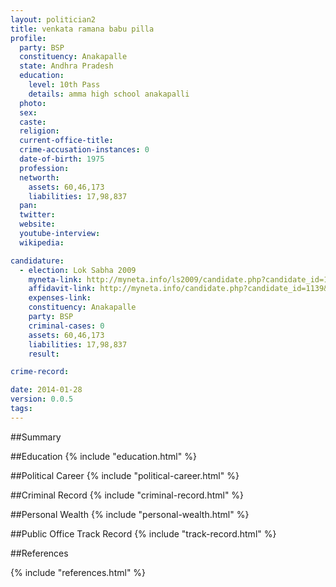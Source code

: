 ```yaml
---
layout: politician2
title: venkata ramana babu pilla
profile: 
  party: BSP
  constituency: Anakapalle
  state: Andhra Pradesh
  education: 
    level: 10th Pass
    details: amma high school anakapalli
  photo: 
  sex: 
  caste: 
  religion: 
  current-office-title: 
  crime-accusation-instances: 0
  date-of-birth: 1975
  profession: 
  networth: 
    assets: 60,46,173
    liabilities: 17,98,837
  pan: 
  twitter: 
  website: 
  youtube-interview: 
  wikipedia: 

candidature: 
  - election: Lok Sabha 2009
    myneta-link: http://myneta.info/ls2009/candidate.php?candidate_id=1139
    affidavit-link: http://myneta.info/candidate.php?candidate_id=1139&scan=original
    expenses-link: 
    constituency: Anakapalle 
    party: BSP
    criminal-cases: 0
    assets: 60,46,173
    liabilities: 17,98,837
    result:  

crime-record: 

date: 2014-01-28
version: 0.0.5
tags: 
---
```

##Summary


##Education
{% include "education.html" %}


##Political Career
{% include "political-career.html" %}


##Criminal Record
{% include "criminal-record.html" %}


##Personal Wealth
{% include "personal-wealth.html" %}


##Public Office Track Record
{% include "track-record.html" %}


##References


{% include "references.html" %}